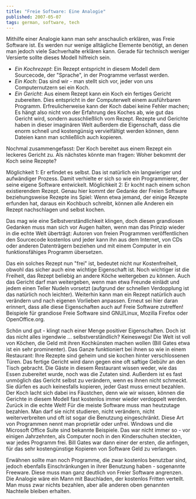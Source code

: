 ```yaml
---
title: "Freie Software: Eine Analogie"
published: 2007-05-07
tags: german, software, tech
---
```


Mithilfe einer Analogie kann man sehr anschaulich erklären, was Freie Software ist. Es werden nur wenige alltägliche Elemente benötigt, an denen man jedoch viele Sachverhalte erklären kann. Gerade für technisch weniger Versierte sollte dieses Modell hilfreich sein.

- *Ein Kochrezept*: Ein Rezept entspricht in diesem Modell dem Sourcecode, der "Sprache", in der Programme verfasst werden.
- *Ein Koch*: Das sind wir - man stellt sich vor, jeder von uns Computernutzern sei ein Koch.
- *Ein Gericht*: Aus einem Rezept kann ein Koch ein fertiges Gericht zubereiten. Dies entspricht in der Computerwelt einem ausführbaren Programm. Erfreulicherweise kann der Koch dabei keine Fehler machen; Es hängt also nicht von der Erfahrung des Koches ab, wie gut das Gericht wird, sondern ausschließlich vom Rezept. Rezepte und Gerichte haben in dieser imaginären Welt außerdem die Eigenschaft, dass die enorm schnell und kostengünsig vervielfältigt werden können, denn Dateien kann man schließlich auch kopieren.

Nochmal zusammengefasst: Der Koch bereitet aus einem Rezept ein leckeres Gericht zu. Als nächstes könnte man fragen: Woher bekommt der Koch seine Rezepte?

Möglichkeit 1: Er erfindet es selbst. Das ist natürlich ein langwieriger und aufwändiger Prozess. Damit verhielte er sich so wie ein Programmierer, der seine eigene Software entwickelt.
Möglichkeit 2: Er kocht nach einem schon existierendem Rezept. Genau hier kommt der Gedanke der Freien Software beziehungsweise Rezepte ins Spiel: Wenn etwa jemand, der einige Rezepte erfunden hat, daraus ein Kochbuch schreibt, können alle Anderen ein Rezept nachschlagen und selbst kochen.

Das mag wie eine Selbstverständlichkeit klingen, doch diesen grandiosen Gedanken muss man sich vor Augen halten, wenn man das Prinzip wieder in die echte Welt überträgt: Autoren von freien Programmen veröffentlichen den Sourcecode kostenlos und jeder kann ihn aus dem Internet, von CDs oder anderen Datenträgern beziehen und mit einem Computer in ein funktionsfähiges Programm übersetzen.

Das ein solches Rezept nun "frei" ist, bedeutet nicht nur Kostenfreiheit, obwohl das sicher auch eine wichtige Eigenschaft ist. Noch wichtiger ist die Freiheit, das Rezept beliebig an andere Köche weitergeben zu können. Auch das Gericht darf man weitergeben, wenn man etwa Freunde einlädt und jedem einen Teller Nudeln vorsetzt (aufgrund der schnellen Verdopplung ist das natürlich noch leichter). Weiterhin kann man ein Rezept natürlich auch verändern und nach eigenen Vorlieben anpassen. Erneut sei hier daran erinnert, dass alle diese Eigenschaften auch auf Freie Software zutreffen! Beispiele für grandiose Freie Software sind GNU/Linux, Mozilla Firefox oder OpenOffice.org.

Schön und gut - klingt nach einer Menge positiver Eigenschaften. Doch ist das nicht alles irgendwie ... selbstverständlich? Keineswegs! Die Welt ist voll von Köchen, die Geld mit ihren Kochkünsten machen wollen (Bill Gates etwa ist ein sehr prominenter). Das Ganze funktioniert bei ihnen so wie in einem Restaurant: Ihre Rezepte sind geheim und sie kochen hinter verschlossenen Türen. Das fertige Gericht wird dann gegen eine oft saftige Gebühr an den Tisch gebracht. Die Gäste in diesem Restaurant wissen weder, wie das Essen zubereitet wurde, noch was die Zutaten sind. Außerdem ist es fast unmöglich das Gericht selbst zu verändern, wenn es ihnen nicht schmeckt. Sie dürfen es auch keinesfalls kopieren, jeder Gast muss erneut bezahlen. Der Koch lacht sich dabei ins Fäustchen, denn wie wir wissen, können die Gerichte in diesem Modell fast kostenlos immer wieder verdoppelt werden. Zurück in die echte Welt! Für die meiste Software muss man heutzutage bezahlen. Man darf sie nicht studieren, nicht verändern, nicht weiterverbreiten und oft ist sogar die Benutzung eingeschränkt. Diese Art von Programmen nennt man proprietär oder unfrei. Windows und die Microsoft Office Suite sind bekannte Beispiele. Das war nicht immer so - vor einigen Jahrzehnten, als Computer noch in den Kinderschuhen steckten, war jedes Programm frei. Bill Gates war dann einer der ersten, die anfingen, für das sehr kostengünstige Kopieren von Software Geld zu verlangen.

Erwähnen sollte man noch Programme, die zwar kostenlos benutzbar sind, jedoch ebenfalls Einschränkungen in ihrer Benutzung haben - sogenannte Freeware. Diese muss man ganz deutlich von Freier Software angrenzen. Die Analogie wäre ein Mann mit Bauchladen, der kostenlos Fritten verteilt. Man muss zwar nichts bezahlen, aber alle anderen oben genannten Nachteile bleiben erhalten.

